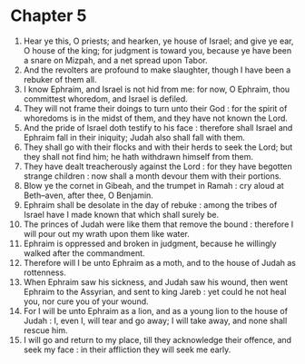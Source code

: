 # Chapter 5

1. Hear ye this, O priests; and hearken, ye house of Israel; and give ye ear, O house of the king; for judgment is toward you, because ye have been a snare on Mizpah, and a net spread upon Tabor.
2. And the revolters are profound to make slaughter, though I have been a rebuker of them all.
3. I know Ephraim, and Israel is not hid from me: for now, O Ephraim, thou committest whoredom, and Israel is defiled.
4. They will not frame their doings to turn unto their God : for the spirit of whoredoms is in the midst of them, and they have not known the Lord.
5. And the pride of Israel doth testify to his face : therefore shall Israel and Ephraim fall in their iniquity; Judah also shall fall with them.
6. They shall go with their flocks and with their herds to seek the Lord; but they shall not find him; he hath withdrawn himself from them.
7. They have dealt treacherously against the Lord : for they have begotten strange children : now shall a month devour them with their portions.
8. Blow ye the cornet in Gibeah, and the trumpet in Ramah : cry aloud at Beth–aven, after thee, O Benjamin.
9. Ephraim shall be desolate in the day of rebuke : among the tribes of Israel have I made known that which shall surely be.
10. The princes of Judah were like them that remove the bound : therefore I will pour out my wrath upon them like water.
11. Ephraim is oppressed and broken in judgment, because he willingly walked after the commandment.
12. Therefore will I be unto Ephraim as a moth, and to the house of Judah as rottenness.
13. When Ephraim saw his sickness, and Judah saw his wound, then went Ephraim to the Assyrian, and sent to king Jareb : yet could he not heal you, nor cure you of your wound.
14. For I will be unto Ephraim as a lion, and as a young lion to the house of Judah : I, even I, will tear and go away; I will take away, and none shall rescue him.
15. I will go and return to my place, till they acknowledge their offence, and seek my face : in their affliction they will seek me early.

